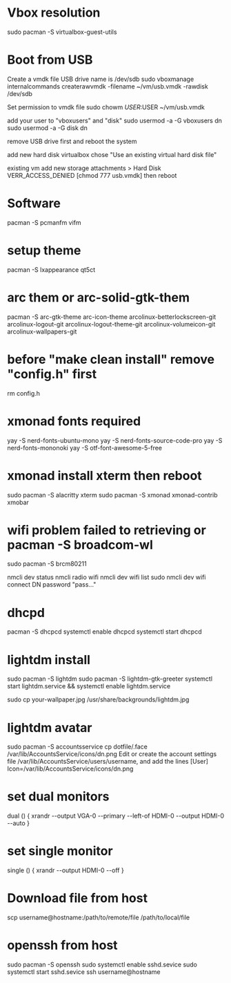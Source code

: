 # Vbox resolution
sudo pacman -S virtualbox-guest-utils

# Boot from USB
Create a vmdk file
USB drive name is /dev/sdb
sudo vboxmanage internalcommands createrawvmdk -filename ~/vm/usb.vmdk -rawdisk /dev/sdb

Set permission to vmdk file
sudo chowm $USER:$USER ~/vm/usb.vmdk

add your user to "vboxusers" and "disk"
sudo usermod -a -G vboxusers dn
sudo usermod -a -G disk dn

remove USB drive first and reboot the system

add new hard disk
virtualbox chose "Use an existing virtual hard disk file"

existing vm
add new storage attachments > Hard Disk
VERR_ACCESS_DENIED [chmod 777 usb.vmdk] then reboot

# Software
pacman -S pcmanfm vifm

# setup theme
pacman -S lxappearance qt5ct
# arc them or arc-solid-gtk-them
pacman -S arc-gtk-theme arc-icon-theme
arcolinux-betterlockscreen-git
arcolinux-logout-git
arcolinux-logout-theme-git
arcolinux-volumeicon-git
arcolinux-wallpapers-git

# before "make clean install" remove "config.h" first
rm config.h

# xmonad fonts required
yay -S nerd-fonts-ubuntu-mono
yay -S nerd-fonts-source-code-pro
yay -S nerd-fonts-mononoki
yay -S otf-font-awesome-5-free

# xmonad install xterm then reboot
sudo pacman -S alacritty xterm
sudo pacman -S xmonad xmonad-contrib xmobar

# wifi problem failed to retrieving or pacman -S broadcom-wl
sudo pacman -S brcm80211

nmcli dev status
nmcli radio wifi
nmcli dev wifi list
sudo nmcli dev wifi connect DN password "pass..."


# dhcpd
pacman -S dhcpcd
systemctl enable dhcpcd
systemctl start dhcpcd

# lightdm install
sudo pacman -S lightdm
sudo pacman -S lightdm-gtk-greeter
systemctl start lightdm.service && systemctl enable lightdm.service

sudo cp your-wallpaper.jpg /usr/share/backgrounds/lightdm.jpg

# lightdm avatar
sudo pacman -S accountsservice
cp dotfile/.face /var/lib/AccountsService/icons/dn.png
Edit or create the account settings file /var/lib/AccountsService/users/username, and add the lines
[User]
Icon=/var/lib/AccountsService/icons/dn.png

# set dual monitors
dual () {
    xrandr --output VGA-0 --primary --left-of HDMI-0 --output HDMI-0 --auto
}

# set single monitor
single () {
    xrandr --output HDMI-0 --off
}

# Download file from host
scp username@hostname:/path/to/remote/file /path/to/local/file

# openssh from host
sudo pacman -S openssh
sudo systemctl enable sshd.sevice
sudo systemctl start sshd.sevice
ssh username@hostname

